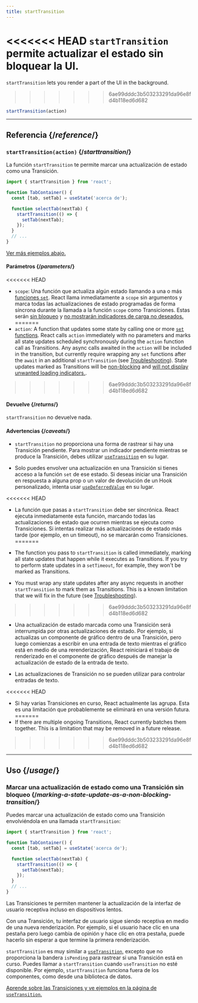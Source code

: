 ```yaml
---
title: startTransition
---
```


<Intro>

<<<<<<< HEAD
`startTransition` permite actualizar el estado sin bloquear la UI.
=======
`startTransition` lets you render a part of the UI in the background.
>>>>>>> 6ae99dddc3b503233291da96e8fd4b118ed6d682

```js
startTransition(action)
```

</Intro>

<InlineToc />

---

## Referencia {/*reference*/}

### `startTransition(action)` {/*starttransition*/}

La función `startTransition` te permite marcar una actualización de estado como una Transición.

```js {7,9}
import { startTransition } from 'react';

function TabContainer() {
  const [tab, setTab] = useState('acerca de');

  function selectTab(nextTab) {
    startTransition(() => {
      setTab(nextTab);
    });
  }
  // ...
}
```

[Ver más ejemplos abajo.](#usage)

#### Parámetros {/*parameters*/}

<<<<<<< HEAD
* `scope`: Una función que actualiza algún estado llamando a una o más [funciones `set`](/reference/react/useState#setstate). React llama inmediatamente a `scope` sin argumentos y marca todas las actualizaciones de estado programadas de forma síncrona durante la llamada a la función `scope` como Transiciones. Estas serán [sin bloqueo](/reference/react/useTransition#marking-a-state-update-as-a-non-blocking-transition) y [no mostrarán indicadores de carga no deseados.](/reference/react/useTransition#preventing-unwanted-loading-indicators)
=======
* `action`: A function that updates some state by calling one or more [`set` functions](/reference/react/useState#setstate). React calls `action` immediately with no parameters and marks all state updates scheduled synchronously during the `action` function call as Transitions. Any async calls awaited in the `action` will be included in the transition, but currently require wrapping any `set` functions after the `await` in an additional `startTransition` (see [Troubleshooting](/reference/react/useTransition#react-doesnt-treat-my-state-update-after-await-as-a-transition)). State updates marked as Transitions will be [non-blocking](#marking-a-state-update-as-a-non-blocking-transition) and [will not display unwanted loading indicators.](/reference/react/useTransition#preventing-unwanted-loading-indicators).
>>>>>>> 6ae99dddc3b503233291da96e8fd4b118ed6d682

#### Devuelve {/*returns*/}

`startTransition` no devuelve nada.

#### Advertencias {/*caveats*/}

* `startTransition` no proporciona una forma de rastrear si hay una Transición pendiente. Para mostrar un indicador pendiente mientras se produce la Transición, debes utilizar [`useTransition`](/reference/react/useTransition) en su lugar.

* Solo puedes envolver una actualización en una Transición si tienes acceso a la función `set`  de ese estado. Si deseas iniciar una Transición en respuesta a alguna prop o un valor de devolución de un Hook personalizado, intenta usar [`useDeferredValue`](/reference/react/useDeferredValue) en su lugar.

<<<<<<< HEAD
* La función que pasas a `startTransition` debe ser sincrónica. React ejecuta inmediatamente esta función, marcando todas las actualizaciones de estado que ocurren mientras se ejecuta como Transiciones. Si intentas realizar más actualizaciones de estado más tarde (por ejemplo, en un timeout), no se marcarán como Transiciones.
=======
* The function you pass to `startTransition` is called immediately, marking all state updates that happen while it executes as Transitions. If you try to perform state updates in a `setTimeout`, for example, they won't be marked as Transitions.

* You must wrap any state updates after any async requests in another `startTransition` to mark them as Transitions. This is a known limitation that we will fix in the future (see [Troubleshooting](/reference/react/useTransition#react-doesnt-treat-my-state-update-after-await-as-a-transition)).
>>>>>>> 6ae99dddc3b503233291da96e8fd4b118ed6d682

* Una actualización de estado marcada como una Transición será interrumpida por otras actualizaciones de estado. Por ejemplo, si actualizas un componente de gráfico dentro de una Transición, pero luego comienzas a escribir en una entrada de texto mientras el gráfico está en medio de una rerenderización, React reiniciará el trabajo de renderizado en el componente de gráfico después de manejar la actualización de estado de la entrada de texto.

* Las actualizaciones de Transición no se pueden utilizar para controlar entradas de texto.

<<<<<<< HEAD
* Si hay varias Transiciones en curso, React actualmente las agrupa. Esta es una limitación que probablemente se eliminará en una versión futura.
=======
* If there are multiple ongoing Transitions, React currently batches them together. This is a limitation that may be removed in a future release.
>>>>>>> 6ae99dddc3b503233291da96e8fd4b118ed6d682

---

## Uso {/*usage*/}

### Marcar una actualización de estado como una Transición sin bloqueo {/*marking-a-state-update-as-a-non-blocking-transition*/}

Puedes marcar una actualización de estado como una Transición envolviéndola en una llamada `startTransition`:

```js {7,9}
import { startTransition } from 'react';

function TabContainer() {
  const [tab, setTab] = useState('acerca de');

  function selectTab(nextTab) {
    startTransition(() => {
      setTab(nextTab);
    });
  }
  // ...
}
```

Las Transiciones te permiten mantener la actualización de la interfaz de usuario receptiva incluso en dispositivos lentos.

Con una Transición, tu interfaz de usuario sigue siendo receptiva en medio de una nueva renderización. Por ejemplo, si el usuario hace clic en una pestaña pero luego cambia de opinión y hace clic en otra pestaña, puede hacerlo sin esperar a que termine la primera renderización.

<Note>

`startTransition` es muy similar a [`useTransition`](/reference/react/useTransition), excepto que no proporciona la bandera `isPending` para rastrear si una Transición está en curso. Puedes llamar a `startTransition` cuando `useTransition` no esté disponible. Por ejemplo, `startTransition` funciona fuera de los componentes, como desde una biblioteca de datos.

[Aprende sobre las Transiciones y ve ejemplos en la página de `useTransition`.](/reference/react/useTransition)

</Note>
